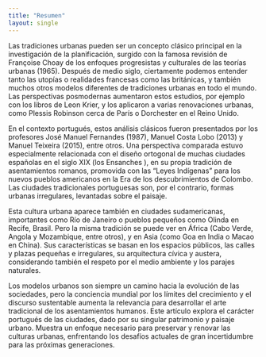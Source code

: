 ```yaml
---
title: "Resumen"
layout: single
---
```


Las tradiciones urbanas pueden ser un concepto clásico principal en la
investigación de la planificación, surgido con la famosa revisión de
Françoise Choay de los enfoques progresistas y culturales de las teorías
urbanas (1965). Después de medio siglo, ciertamente podemos entender
tanto las utopías o realidades francesas como las británicas, y también
muchos otros modelos diferentes de tradiciones urbanas en todo el mundo.
Las perspectivas posmodernas aumentaron estos estudios, por ejemplo con
los libros de Leon Krier, y los aplicaron a varias renovaciones urbanas,
como Plessis Robinson cerca de París o Dorchester en el Reino Unido.

En el contexto portugués, estos análisis clásicos fueron presentados por
los profesores José Manuel Fernandes (1987), Manuel Costa Lobo (2013) y
Manuel Teixeira (2015), entre otros. Una perspectiva comparada estuvo
especialmente relacionada con el diseño ortogonal de muchas ciudades
españolas en el siglo XIX (los Ensanches ), en su propia tradición de
asentamientos romanos, promovida con las “Leyes Indígenas” para los
nuevos pueblos americanos en la Era de los descubrimientos de Colombo.
Las ciudades tradicionales portuguesas son, por el contrario, formas
urbanas irregulares, levantadas sobre el paisaje.

Esta cultura urbana aparece también en ciudades sudamericanas,
importantes como Río de Janeiro o pueblos pequeños como Olinda en
Recife, Brasil. Pero la misma tradición se puede ver en África (Cabo
Verde, Angola y Mozambique, entre otros), y en Asia (como Goa en India o
Macao en China). Sus características se basan en los espacios públicos,
las calles y plazas pequeñas e irregulares, su arquitectura cívica y
austera, considerando también el respeto por el medio ambiente y los
parajes naturales.

Los modelos urbanos son siempre un camino hacia la evolución de las
sociedades, pero la conciencia mundial por los límites del crecimiento y
el discurso sustentable aumenta la relevancia para desarrollar el arte
tradicional de los asentamientos humanos. Este artículo explora el
carácter portugués de las ciudades, dado por su singular patrimonio y
paisaje urbano. Muestra un enfoque necesario para preservar y renovar
las culturas urbanas, enfrentando los desafíos actuales de gran
incertidumbre para las próximas generaciones. 

